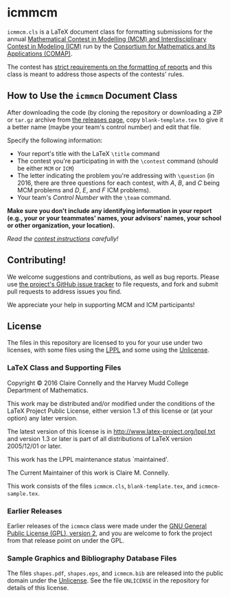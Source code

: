 # icmmcm #

`icmmcm.cls` is a LaTeX document class for formatting submissions
for the annual
[Mathematical Contest in Modelling (MCM) and Interdisciplinary Contest in Modeling (ICM)](http://www.comap.com/undergraduate/contests/mcm/)
run by the
[Consortium for Mathematics and Its Applications (COMAP)](http://www.comap.com/).

The contest has
[strict requirements on the formatting of reports](http://www.comap.com/undergraduate/contests/mcm/instructions.php)
and this class is meant to address those aspects of the contests'
rules.


## How to Use the `icmmcm` Document Class ##

After downloading the code (by cloning the repository or
downloading a ZIP or `tar.gz` archive from
[the releases page](https://github.com/hmcmathematics/icmmcm/releases),
copy `blank-template.tex` to give it a better name (maybe your
team's control number) and edit that file.

Specify the following information:

* Your report's title with the LaTeX `\title` command
* The contest you're participating in with the `\contest` command (should be either `MCM` or `ICM`)
* The letter indicating the problem you're addressing with
`\question` (in 2016, there are three questions for each contest,
with *A*, *B*, and *C* being MCM problems and *D*, *E*, and *F*
ICM problems).
* Your team's *Control Number* with the `\team` command.

**Make sure you don't include any identifying information in your
  report (e.g., your or your teammates' names, your advisors'
  names, your school or other organization, your location).**

*Read the [contest instructions](http://www.comap.com/undergraduate/contests/mcm/instructions.php) carefully!*


## Contributing! ##

We welcome suggestions and contributions, as well as bug reports.
Please use
[the project's GitHub issue tracker](https://github.com/hmcmathematics/icmmcm/issues)
to file requests, and fork and submit pull requests to address
issues you find.

We appreciate your help in supporting MCM and ICM participants!


## License ##

The files in this repository are licensed to you for your use
under two licenses, with some files using the
[LPPL](http://www.latex-project.org/lppl/) and some using the
[Unlicense](http://unlicense.org).


### LaTeX Class and Supporting Files ###

Copyright © 2016 Claire Connelly and the Harvey Mudd College
Department of Mathematics.

This work may be distributed and/or modified under the conditions
of the LaTeX Project Public License, either version 1.3 of this
license or (at your option) any later version.

The latest version of this license is in
http://www.latex-project.org/lppl.txt and version 1.3 or later is
part of all distributions of LaTeX version 2005/12/01 or later.

This work has the LPPL maintenance status `maintained'.

The Current Maintainer of this work is Claire M. Connelly.

This work consists of the files `icmmcm.cls`,
`blank-template.tex`, and `icmmcm-sample.tex`.


### Earlier Releases ###

Earlier releases of the `icmmcm` class were made under the
[GNU General Public License (GPL), version 2](http://www.gnu.org/licenses/old-licenses/gpl-2.0.en.html),
and you are welcome to fork the project from that release point on
under the GPL.


### Sample Graphics and Bibliography Database Files ###

The files `shapes.pdf`, `shapes.eps`, and `icmmcm.bib` are
released into the public domain under the
[Unlicense](http://unlicense.org).  See the file `UNLICENSE` in
the repository for details of this license.

